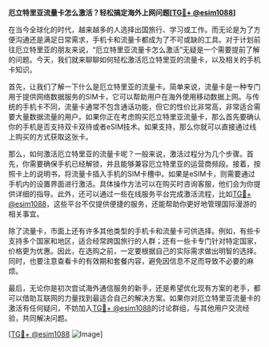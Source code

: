 **厄立特里亚流量卡怎么激活？轻松搞定海外上网问题[[TG💪+ @esim1088](https://t.me/s/esim1088)]**

在当今全球化的时代，越来越多的人选择出国旅行、学习或工作。而无论是为了方便沟通还是满足日常需求，手机卡和流量卡都成为了不可或缺的工具。对于计划前往厄立特里亚的朋友来说，“厄立特里亚流量卡怎么激活”无疑是一个需要提前了解的问题。今天，我们就来聊聊如何轻松激活厄立特里亚的流量卡，以及相关的手机卡知识。

首先，让我们了解一下什么是厄立特里亚的流量卡。简单来说，流量卡是一种专门用于提供网络数据服务的SIM卡，它可以帮助用户在海外使用移动数据上网。与传统的手机卡不同，流量卡通常不包含通话功能，但它的性价比非常高，非常适合需要大量数据流量的用户。如果你正在考虑购买厄立特里亚流量卡，那么首先要确认你的手机是否支持双卡双待或者eSIM技术。如果支持，那么你就可以直接通过线上购买的方式获取这张卡。

那么，如何激活厄立特里亚的流量卡呢？一般来说，激活过程分为几个步骤。首先，你需要确保手机已经解锁，并且能够兼容厄立特里亚的运营商频段。接着，按照卡上的说明书，将流量卡插入手机的SIM卡槽中。如果是eSIM卡，则需要通过手机内的设置界面进行激活。具体操作方法可以在购买时咨询客服，他们会为你提供详细的指导。此外，还可以通过一些在线服务平台完成激活流程，比如[TG💪+ @esim1088](https://t.me/s/esim1088)，这些平台不仅提供便捷的服务，还能帮助你更好地管理国际漫游的相关事宜。

除了流量卡，市面上还有许多其他类型的手机卡和流量卡可供选择。例如，有些卡支持多个国家和地区，适合经常跨国旅行的人群；还有一些卡专门针对特定国家，价格更为优惠。因此，在选购之前，一定要根据自己的实际需求做出明智的选择。同时，也要注意查看卡的有效期和套餐内容，避免因信息不足而导致不必要的麻烦。

最后，无论你是初次尝试海外通信服务的新手，还是希望优化现有方案的老手，都可以借助互联网的力量找到最适合自己的解决方案。如果你对厄立特里亚流量卡的激活有任何疑问，不妨加入[TG💪+ @esim1088](https://t.me/s/esim1088)的讨论群组，与其他用户交流经验，共同解决问题。

[[TG💪+ @esim1088](https://t.me/s/esim1088) ![Image](https://i.postimg.cc/4NQfJmqS/Snipaste-2025-05-13-00-14-12.png)]